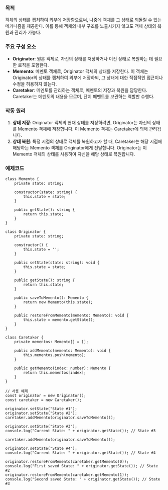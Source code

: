 ### 목적

객체의 상태를 캡처하여 외부에 저장함으로써, 나중에 객체를 그 상태로 되돌릴 수 있는 메커니즘을 제공한다. 이를 통해 객체의 내부 구조를 노출시키지 않고도 객체 상태의 복원과 관리가 가능다.

### 주요 구성 요소

-   **Originator**: 원본 객체로, 자신의 상태를 저장하거나 이전 상태로 복원하는 데 필요한 로직을 포함한다.
-   **Memento**: 메멘토 객체로, Originator 객체의 상태를 저장한다. 이 객체는 Originator의 상태를 캡처하여 외부에 저장하되, 그 상태에 대한 직접적인 접근이나 수정을 허용하지 않는다.
-   **Caretaker**: 메멘토를 관리하는 객체로, 메멘토의 저장과 복원을 담당한다. Caretaker는 메멘토의 내용을 모르며, 단지 메멘토를 보관하는 역할만 수행다.

### 작동 원리

1.  **상태 저장**: Originator 객체의 현재 상태를 저장하려면, Originator는 자신의 상태를 Memento 객체에 저장합니다. 이 Memento 객체는 Caretaker에 의해 관리됩니다.
2.  **상태 복원**: 특정 시점의 상태로 객체를 복원하고자 할 때, Caretaker는 해당 시점에 해당하는 Memento 객체를 Originator에게 전달합니다. Originator는 이 Memento 객체의 상태를 사용하여 자신을 해당 상태로 복원합니다.

### 예제코드

```
class Memento {
    private state: string;

    constructor(state: string) {
        this.state = state;
    }

    public getState(): string {
        return this.state;
    }
}

class Originator {
    private state: string;

    constructor() {
        this.state = '';
    }

    public setState(state: string): void {
        this.state = state;
    }

    public getState(): string {
        return this.state;
    }

    public saveToMemento(): Memento {
        return new Memento(this.state);
    }

    public restoreFromMemento(memento: Memento): void {
        this.state = memento.getState();
    }
}

class Caretaker {
    private mementos: Memento[] = [];

    public addMemento(memento: Memento): void {
        this.mementos.push(memento);
    }

    public getMemento(index: number): Memento {
        return this.mementos[index];
    }
}
```

```
// 사용 예제
const originator = new Originator();
const caretaker = new Caretaker();

originator.setState("State #1");
originator.setState("State #2");
caretaker.addMemento(originator.saveToMemento());

originator.setState("State #3");
console.log("Current State: " + originator.getState()); // State #3

caretaker.addMemento(originator.saveToMemento());

originator.setState("State #4");
console.log("Current State: " + originator.getState()); // State #4

originator.restoreFromMemento(caretaker.getMemento(0));
console.log("First saved State: " + originator.getState()); // State #2
originator.restoreFromMemento(caretaker.getMemento(1));
console.log("Second saved State: " + originator.getState()); // State #3
```
